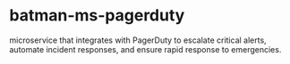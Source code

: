 # batman-ms-pagerduty
microservice that integrates with PagerDuty to escalate critical alerts, automate incident responses, and ensure rapid response to emergencies.
